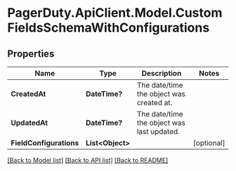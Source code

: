 # PagerDuty.ApiClient.Model.CustomFieldsSchemaWithConfigurations
## Properties

Name | Type | Description | Notes
------------ | ------------- | ------------- | -------------
**CreatedAt** | **DateTime?** | The date/time the object was created at. | 
**UpdatedAt** | **DateTime?** | The date/time the object was last updated. | 
**FieldConfigurations** | **List&lt;Object&gt;** |  | [optional] 

[[Back to Model list]](../README.md#documentation-for-models) [[Back to API list]](../README.md#documentation-for-api-endpoints) [[Back to README]](../README.md)

